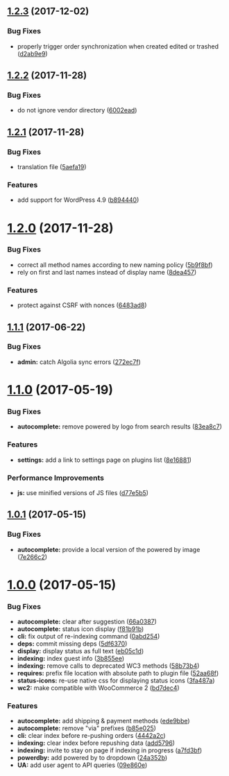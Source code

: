 <a name="1.2.3"></a>
## [1.2.3](https://github.com/rayrutjes/wc-order-search-admin/compare/v1.2.2...v1.2.3) (2017-12-02)


### Bug Fixes

* properly trigger order synchronization when created edited or trashed ([d2ab9e9](https://github.com/rayrutjes/wc-order-search-admin/commit/d2ab9e9))



<a name="1.2.2"></a>
## [1.2.2](https://github.com/rayrutjes/wc-order-search-admin/compare/v1.2.1...v1.2.2) (2017-11-28)


### Bug Fixes

* do not ignore vendor directory ([6002ead](https://github.com/rayrutjes/wc-order-search-admin/commit/6002ead))



<a name="1.2.1"></a>
## [1.2.1](https://github.com/rayrutjes/wc-order-search-admin/compare/v1.2.0...v1.2.1) (2017-11-28)


### Bug Fixes

* translation file ([5aefa19](https://github.com/rayrutjes/wc-order-search-admin/commit/5aefa19))


### Features

* add support for WordPress 4.9 ([b894440](https://github.com/rayrutjes/wc-order-search-admin/commit/b894440))



<a name="1.2.0"></a>
# [1.2.0](https://github.com/rayrutjes/wc-order-search-admin/compare/v1.1.1...v1.2.0) (2017-11-28)


### Bug Fixes

* correct all method names according to new naming policy ([5b9f8bf](https://github.com/rayrutjes/wc-order-search-admin/commit/5b9f8bf))
* rely on first and last names instead of display name ([8dea457](https://github.com/rayrutjes/wc-order-search-admin/commit/8dea457))


### Features

* protect against CSRF with nonces ([6483ad8](https://github.com/rayrutjes/wc-order-search-admin/commit/6483ad8))



<a name="1.1.1"></a>
## [1.1.1](https://github.com/rayrutjes/wc-order-search-admin/compare/v1.1.0...v1.1.1) (2017-06-22)


### Bug Fixes

* **admin:** catch Algolia sync errors ([272ec7f](https://github.com/rayrutjes/wc-order-search-admin/commit/272ec7f))



<a name="1.1.0"></a>
# [1.1.0](https://github.com/rayrutjes/wc-order-search-admin/compare/v1.0.1...v1.1.0) (2017-05-19)


### Bug Fixes

* **autocomplete:** remove powered by logo from search results ([83ea8c7](https://github.com/rayrutjes/wc-order-search-admin/commit/83ea8c7))


### Features

* **settings:** add a link to settings page on plugins list ([8e16881](https://github.com/rayrutjes/wc-order-search-admin/commit/8e16881))


### Performance Improvements

* **js:** use minified versions of JS files ([d77e5b5](https://github.com/rayrutjes/wc-order-search-admin/commit/d77e5b5))



<a name="1.0.1"></a>
## [1.0.1](https://github.com/rayrutjes/wc-order-search-admin/compare/v1.0.0...v1.0.1) (2017-05-15)


### Bug Fixes

* **autocomplete:** provide a local version of the powered by image ([7e266c2](https://github.com/rayrutjes/wc-order-search-admin/commit/7e266c2))



<a name="1.0.0"></a>
# [1.0.0](https://github.com/rayrutjes/wc-order-search-admin/compare/09e860e...v1.0.0) (2017-05-15)


### Bug Fixes

* **autocomplete:** clear after suggestion ([66a0387](https://github.com/rayrutjes/wc-order-search-admin/commit/66a0387))
* **autocomplete:** status icon display ([f81b91b](https://github.com/rayrutjes/wc-order-search-admin/commit/f81b91b))
* **cli:** fix output of re-indexing command ([0abd254](https://github.com/rayrutjes/wc-order-search-admin/commit/0abd254))
* **deps:** commit missing deps ([5df6370](https://github.com/rayrutjes/wc-order-search-admin/commit/5df6370))
* **display:** display status as full text ([eb05c1d](https://github.com/rayrutjes/wc-order-search-admin/commit/eb05c1d))
* **indexing:** index guest info ([3b855ee](https://github.com/rayrutjes/wc-order-search-admin/commit/3b855ee))
* **indexing:** remove calls to deprecated WC3 methods ([58b73b4](https://github.com/rayrutjes/wc-order-search-admin/commit/58b73b4))
* **requires:** prefix file location with absolute path to plugin file ([52aa68f](https://github.com/rayrutjes/wc-order-search-admin/commit/52aa68f))
* **status-icons:** re-use native css for displaying status icons ([3fa487a](https://github.com/rayrutjes/wc-order-search-admin/commit/3fa487a))
* **wc2:** make compatible with WooCommerce 2 ([bd7dec4](https://github.com/rayrutjes/wc-order-search-admin/commit/bd7dec4))


### Features

* **autocomplete:** add shipping & payment methods ([ede9bbe](https://github.com/rayrutjes/wc-order-search-admin/commit/ede9bbe))
* **autocomplete:** remove "via" prefixes ([b85e025](https://github.com/rayrutjes/wc-order-search-admin/commit/b85e025))
* **cli:** clear index before re-pushing orders ([4442a2c](https://github.com/rayrutjes/wc-order-search-admin/commit/4442a2c))
* **indexing:** clear index before repushing data ([add5796](https://github.com/rayrutjes/wc-order-search-admin/commit/add5796))
* **indexing:** invite to stay on page if indexing in progress ([a7fd3bf](https://github.com/rayrutjes/wc-order-search-admin/commit/a7fd3bf))
* **powerdby:** add powered by to dropdown ([24a352b](https://github.com/rayrutjes/wc-order-search-admin/commit/24a352b))
* **UA:** add user agent to API queries ([09e860e](https://github.com/rayrutjes/wc-order-search-admin/commit/09e860e))



